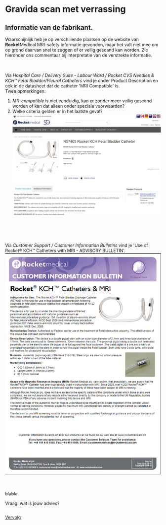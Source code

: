 # Gravida scan met verrassing

## Informatie van de fabrikant.


Waarschijnlijk heb je op verschillende plaatsen op de website van **Rocket**Medical MRI-safety informatie gevonden, maar het valt niet mee om op grond daarvan snel te zeggen of er veilig gescand kan worden.
Zie hieronder ons commentaar bij interpretatie van de verstrekte informatie.
<br>
<br>
<br>

Via *Hospital Care / Delivery Suite - Labour Ward / Rocket CVS Needles & KCH™ Fetal Bladder/Pleural Catheters* vind je onder Product Description en ook in de datasheet dat de catheter 'MRI Compatible' is.<br> 
Twee opmerkingen:<br> 
1. *MR-compatible* is niet eenduidig, kan er zonder meer veilig gescand worden of kan dat alleen onder speciale voorwaarden?
2. Welke criteria gelden er in het laatste geval?
![](Rocket_cath_info_1.png) 

<br>
<br>
<br>


Via *Customer Support / Customer Information Bulletins* vind je 'Use of Rocket® KCH™ Catheters with MRI - ADVISORY BULLETIN'.
![](Rocket_cath_info_3.png)<br>
<br>
<br>
<br>
blabla
 
 
Vraag: wat is jouw advies?


```

```
[Vervolg](advies.md)
